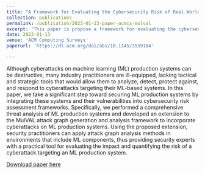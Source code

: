```yaml
---
title: "A Framework for Evaluating the Cybersecurity Risk of Real World, Machine Learning Production Systems"
collection: publications
permalink: /publication/2023-01-13-paper-acmcs-mulval
excerpt: 'This paper is propose a framework for evaluating the cybersecurity risk of real world, machine learning production systems.'
date: 2023-01-13
venue: 'ACM Computing Surveys'
paperurl: 'https://dl.acm.org/doi/abs/10.1145/3559104'

---
```

Although cyberattacks on machine learning (ML) production systems can be destructive, many industry practitioners are ill-equipped, lacking tactical and strategic tools that would allow them to analyze, detect, protect against, and respond to cyberattacks targeting their ML-based systems. In this paper, we take a significant step toward securing ML production systems by integrating these systems and their vulnerabilities into cybersecurity risk assessment frameworks. Specifically, we performed a comprehensive threat analysis of ML production systems and developed an extension to the MulVAL attack graph generation and analysis framework to incorporate cyberattacks on ML production systems. Using the proposed extension, security practitioners can apply attack graph analysis methods in environments that include ML components, thus providing security experts with a practical tool for evaluating the impact and quantifying the risk of a cyberattack targeting an ML production system.

[Download paper here]('https://dl.acm.org/doi/abs/10.1145/3559104')
